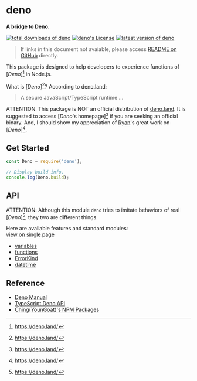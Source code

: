#	deno
__A bridge to Deno.__

[![total downloads of deno](https://img.shields.io/npm/dt/deno.svg)](https://www.npmjs.com/package/deno)
[![deno's License](https://img.shields.io/npm/l/deno.svg)](https://www.npmjs.com/package/deno)
[![latest version of deno](https://img.shields.io/npm/v/deno.svg)](https://www.npmjs.com/package/deno)

>	If links in this document not avaiable, please access [README on GitHub](./README.md) directly.

This package is designed to help developers to experience functions of [*Deno*][^deno] in Node.js.

What is [*Deno*][^deno]? According to [deno.land](https://deno.land/manual.html):
>   A secure JavaScript/TypeScript runtime ...

ATTENTION: This package is NOT an official distribution of [deno.land](https://deno.land/). It is suggested to access [*Deno*'s homepage][^deno] if you are seeking an official binary. And, I should show my appreciation of [Ryan](https://www.npmjs.com/~ry)'s great work on [*Deno*][^deno].

##  Get Started

```javascript
const Deno = require('deno');

// Display build info.
console.log(Deno.build);
```

##  API

ATTENTION: Although this module `deno` tries to imitate behaviors of real [*Deno*][^deno], they two are different things.

Here are available features and standard modules:  
[view on single page](docs/all.md)
*   [variables](docs/variables.md)
*	[functions](docs/functions.md)	
*	[ErrorKind](docs/ErrorKind.md)	
*   [datetime](docs/datetime.md)

##	Reference

*	[Deno Manual](https://deno.land/manual.html)
*	[TypeScript Deno API](https://deno.land/typedoc/index.html)
*   [Ching(YounGoat)'s NPM Packages](https://github.com/YounGoat/articles/blob/master/2019/npm.md)

[^deno]: https://deno.land/
